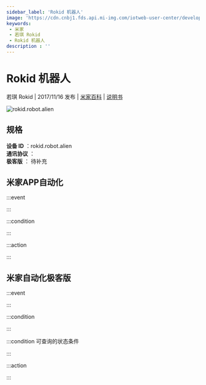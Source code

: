 ```yaml
---
sidebar_label: 'Rokid 机器人'
image: 'https://cdn.cnbj1.fds.api.mi-img.com/iotweb-user-center/developer_1678870888782KE4kD8oK.png?GalaxyAccessKeyId=AKVGLQWBOVIRQ3XLEW&Expires=9223372036854775807&Signature=5Ub58P/9q3eqyXVX1OdbXB+1O0s='
keywords: 
 - 米家
 - 若琪 Rokid
 - Rokid 机器人
description : ''
---
```

# Rokid 机器人

若琪 Rokid | 2017/11/16 发布 | [米家百科](https://home.mi.com/webapp/content/baike/product/index.html?model=rokid.robot.alien) | [说明书](https://home.mi.com/views/introduction.html?model=rokid.robot.alien&region=cn)

![rokid.robot.alien](https://cdn.cnbj1.fds.api.mi-img.com/iotweb-user-center/developer_1678870888782KE4kD8oK.png?GalaxyAccessKeyId=AKVGLQWBOVIRQ3XLEW&Expires=9223372036854775807&Signature=5Ub58P/9q3eqyXVX1OdbXB+1O0s=)

## 规格  
> 
**设备 ID** ：rokid.robot.alien  
**通讯协议** ：  
**极客版**  ： 待补充 


## 米家APP自动化  

:::event  

:::

:::condition  

:::

:::action   

:::

## 米家自动化极客版  

:::event  

:::

:::condition  

:::

:::condition 可查询的状态条件  

:::

:::action  

:::

        
